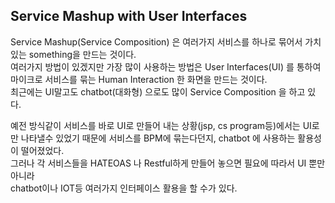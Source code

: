 Service Mashup with User Interfaces
-----
Service Mashup(Service Composition) 은 여러가지 서비스를 하나로 묶어서 가치있는 something을 만드는 것이다.   
여러가지 방법이 있겠지만 가장 많이 사용하는 방법은 User Interfaces(UI) 를 통하여  
마이크로 서비스를 묶는 Human Interaction 한 화면을 만드는 것이다.  
최근에는 UI말고도 chatbot(대화형) 으로도 많이 Service Composition 을 하고 있다.   

예전 방식같이 서비스를 바로 UI로 만들어 내는 상황(jsp, cs program등)에서는 UI로만 나타낼수 있었기 때문에
서비스를 BPM에 묶는다던지, chatbot 에 사용하는 활용성이 떨어졌었다.  
그러나 각 서비스들을 HATEOAS 나 Restful하게 만들어 놓으면 필요에 따라서 UI 뿐만 아니라  
chatbot이나 IOT등 여러가지 인터페이스 활용을 할 수가 있다.  